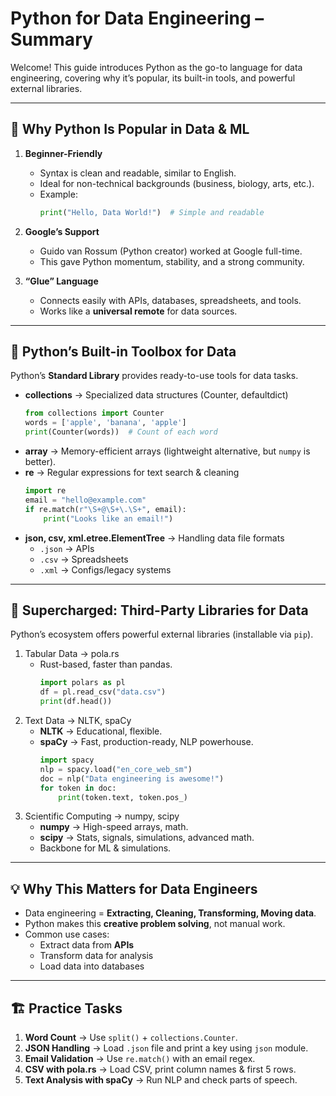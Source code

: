 # Python for Data Engineering – Summary

Welcome! This guide introduces Python as the go-to language for data engineering, covering why it’s popular, its built-in tools, and powerful external libraries.  

---

## 🚀 Why Python Is Popular in Data & ML

1. **Beginner-Friendly**  
   - Syntax is clean and readable, similar to English.  
   - Ideal for non-technical backgrounds (business, biology, arts, etc.).  
   - Example:  
     ```python
     print("Hello, Data World!")  # Simple and readable
     ```

2. **Google’s Support**  
   - Guido van Rossum (Python creator) worked at Google full-time.  
   - This gave Python momentum, stability, and a strong community.

3. **“Glue” Language**  
   - Connects easily with APIs, databases, spreadsheets, and tools.  
   - Works like a **universal remote** for data sources.

---

## 🧰 Python’s Built-in Toolbox for Data

Python’s **Standard Library** provides ready-to-use tools for data tasks.

- **collections** → Specialized data structures (Counter, defaultdict)  
  ```python
  from collections import Counter
  words = ['apple', 'banana', 'apple']
  print(Counter(words))  # Count of each word
  ```
- **array** → Memory-efficient arrays (lightweight alternative, but `numpy` is better).
- **re** → Regular expressions for text search & cleaning
  ```python
  import re
  email = "hello@example.com"
  if re.match(r"\S+@\S+\.\S+", email):
      print("Looks like an email!")
  ```
- **json, csv, xml.etree.ElementTree** → Handling data file formats
  - `.json` → APIs
  - `.csv` → Spreadsheets
  - `.xml` → Configs/legacy systems
---

## 🔌 Supercharged: Third-Party Libraries for Data
Python’s ecosystem offers powerful external libraries (installable via `pip`).
1. Tabular Data → pola.rs
    - Rust-based, faster than pandas.
      ```python
      import polars as pl
      df = pl.read_csv("data.csv")
      print(df.head())
      ```
2. Text Data → NLTK, spaCy
   - **NLTK** → Educational, flexible.
   - **spaCy** → Fast, production-ready, NLP powerhouse.
     ```python
     import spacy
     nlp = spacy.load("en_core_web_sm")
     doc = nlp("Data engineering is awesome!")
     for token in doc:
         print(token.text, token.pos_)
     ```
3. Scientific Computing → numpy, scipy
   - **numpy** → High-speed arrays, math.
   - **scipy** → Stats, signals, simulations, advanced math.
   - Backbone for ML & simulations.
---

## 💡 Why This Matters for Data Engineers
- Data engineering = **Extracting, Cleaning, Transforming, Moving data**.
- Python makes this **creative problem solving**, not manual work.
- Common use cases:
  - Extract data from **APIs**
  - Transform data for analysis
  - Load data into databases
---

## 🏗️ Practice Tasks
1. **Word Count** → Use `split()` + `collections.Counter`.
2. **JSON Handling** → Load `.json` file and print a key using `json` module.
3. **Email Validation** → Use `re.match()` with an email regex.
4. **CSV with pola.rs** → Load CSV, print column names & first 5 rows.
5. **Text Analysis with spaCy** → Run NLP and check parts of speech.
